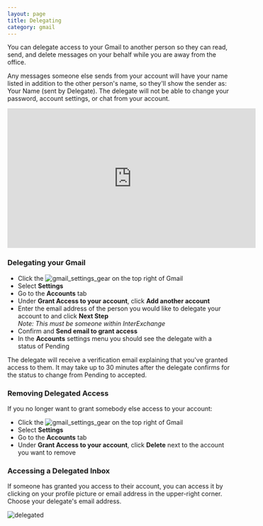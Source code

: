 ```yaml
---
layout: page
title: Delegating
category: gmail
---
```


You can delegate access to your Gmail to another person so they can read, send, and delete messages on your behalf while you are away from the office.

Any messages someone else sends from your account will have your name listed in addition to the other person's name, so they'll show the sender as: Your Name (sent by Delegate).
The delegate will not be able to change your password, account settings, or chat from your account. 
<iframe width="560" height="315" src="https://www.youtube.com/embed/uE747WEanoY" frameborder="0" allowfullscreen></iframe>

### Delegating your Gmail

* Click the ![gmail_settings_gear](https://cloud.githubusercontent.com/assets/6463784/6417463/8ab2064c-be7b-11e4-9c29-9c39c1d4d2f8.png) on the top right of Gmail
* Select **Settings**
* Go to the **Accounts** tab
* Under **Grant Access to your account**, click **Add another account**
* Enter the email address of the person you would like to delegate your account to and click **Next Step** <br> *Note: This must be someone within InterExchange*
* Confirm and **Send email to grant access**
* In the **Accounts** settings menu you should see the delegate with a status of Pending

The delegate will receive a verification email explaining that you've granted access to them. It may take up to 30 minutes after the delegate confirms for the status to change from Pending to accepted.

### Removing Delegated Access

If you no longer want to grant somebody else access to your account:

* Click the ![gmail_settings_gear](https://cloud.githubusercontent.com/assets/6463784/6417463/8ab2064c-be7b-11e4-9c29-9c39c1d4d2f8.png) on the top right of Gmail
* Select **Settings**
* Go to the **Accounts** tab
* Under **Grant Access to your account**, click **Delete** next to the account you want to remove

### Accessing a Delegated Inbox

If someone has granted you access to their account, you can access it by clicking on your profile picture or email address in the upper-right corner. Choose your delegate's email address.

![delegated](https://cloud.githubusercontent.com/assets/6463784/6417812/02e54730-be7e-11e4-9844-071c07928252.png)
